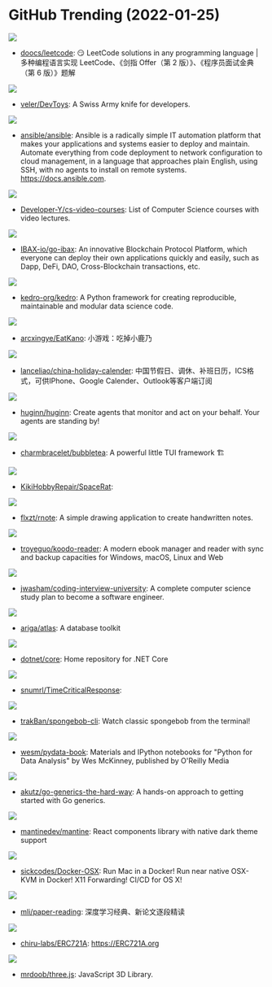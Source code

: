# GitHub Trending (2022-01-25)

![](https://img.shields.io/badge/Java-New%20247-green?style=flat-square&logo=appveyor)
- [doocs/leetcode](https://github.com/doocs/leetcode): 😏 LeetCode solutions in any programming language | 多种编程语言实现 LeetCode、《剑指 Offer（第 2 版）》、《程序员面试金典（第 6 版）》题解

![](https://img.shields.io/badge/C%23-New%20954-green?style=flat-square&logo=appveyor)
- [veler/DevToys](https://github.com/veler/DevToys): A Swiss Army knife for developers.

![](https://img.shields.io/badge/Python-New%2020-green?style=flat-square&logo=appveyor)
- [ansible/ansible](https://github.com/ansible/ansible): Ansible is a radically simple IT automation platform that makes your applications and systems easier to deploy and maintain. Automate everything from code deployment to network configuration to cloud management, in a language that approaches plain English, using SSH, with no agents to install on remote systems. https://docs.ansible.com.

![](https://img.shields.io/badge/none-New%20579-green?style=flat-square&logo=appveyor)
- [Developer-Y/cs-video-courses](https://github.com/Developer-Y/cs-video-courses): List of Computer Science courses with video lectures.

![](https://img.shields.io/badge/Go-New%201-green?style=flat-square&logo=appveyor)
- [IBAX-io/go-ibax](https://github.com/IBAX-io/go-ibax): An innovative Blockchain Protocol Platform, which everyone can deploy their own applications quickly and easily, such as Dapp, DeFi, DAO, Cross-Blockchain transactions, etc.

![](https://img.shields.io/badge/Python-New%20236-green?style=flat-square&logo=appveyor)
- [kedro-org/kedro](https://github.com/kedro-org/kedro): A Python framework for creating reproducible, maintainable and modular data science code.

![](https://img.shields.io/badge/JavaScript-New%20119-green?style=flat-square&logo=appveyor)
- [arcxingye/EatKano](https://github.com/arcxingye/EatKano): 小游戏：吃掉小鹿乃

![](https://img.shields.io/badge/none-New%20101-green?style=flat-square&logo=appveyor)
- [lanceliao/china-holiday-calender](https://github.com/lanceliao/china-holiday-calender): 中国节假日、调休、补班日历，ICS格式，可供IPhone、Google Calender、Outlook等客户端订阅

![](https://img.shields.io/badge/Ruby-New%20153-green?style=flat-square&logo=appveyor)
- [huginn/huginn](https://github.com/huginn/huginn): Create agents that monitor and act on your behalf. Your agents are standing by!

![](https://img.shields.io/badge/Go-New%20390-green?style=flat-square&logo=appveyor)
- [charmbracelet/bubbletea](https://github.com/charmbracelet/bubbletea): A powerful little TUI framework 🏗

![](https://img.shields.io/badge/C%2B%2B-New%2011-green?style=flat-square&logo=appveyor)
- [KikiHobbyRepair/SpaceRat](https://github.com/KikiHobbyRepair/SpaceRat): 

![](https://img.shields.io/badge/Rust-New%20164-green?style=flat-square&logo=appveyor)
- [flxzt/rnote](https://github.com/flxzt/rnote): A simple drawing application to create handwritten notes.

![](https://img.shields.io/badge/JavaScript-New%20104-green?style=flat-square&logo=appveyor)
- [troyeguo/koodo-reader](https://github.com/troyeguo/koodo-reader): A modern ebook manager and reader with sync and backup capacities for Windows, macOS, Linux and Web

![](https://img.shields.io/badge/none-New%20286-green?style=flat-square&logo=appveyor)
- [jwasham/coding-interview-university](https://github.com/jwasham/coding-interview-university): A complete computer science study plan to become a software engineer.

![](https://img.shields.io/badge/Go-New%2061-green?style=flat-square&logo=appveyor)
- [ariga/atlas](https://github.com/ariga/atlas): A database toolkit

![](https://img.shields.io/badge/Shell-New%206-green?style=flat-square&logo=appveyor)
- [dotnet/core](https://github.com/dotnet/core): Home repository for .NET Core

![](https://img.shields.io/badge/Java-New%2016-green?style=flat-square&logo=appveyor)
- [snumrl/TimeCriticalResponse](https://github.com/snumrl/TimeCriticalResponse): 

![](https://img.shields.io/badge/Python-New%2048-green?style=flat-square&logo=appveyor)
- [trakBan/spongebob-cli](https://github.com/trakBan/spongebob-cli): Watch classic spongebob from the terminal!

![](https://img.shields.io/badge/Jupyter%20Notebook-New%2032-green?style=flat-square&logo=appveyor)
- [wesm/pydata-book](https://github.com/wesm/pydata-book): Materials and IPython notebooks for "Python for Data Analysis" by Wes McKinney, published by O'Reilly Media

![](https://img.shields.io/badge/Go-New%20210-green?style=flat-square&logo=appveyor)
- [akutz/go-generics-the-hard-way](https://github.com/akutz/go-generics-the-hard-way): A hands-on approach to getting started with Go generics.

![](https://img.shields.io/badge/TypeScript-New%20168-green?style=flat-square&logo=appveyor)
- [mantinedev/mantine](https://github.com/mantinedev/mantine): React components library with native dark theme support

![](https://img.shields.io/badge/Shell-New%20237-green?style=flat-square&logo=appveyor)
- [sickcodes/Docker-OSX](https://github.com/sickcodes/Docker-OSX): Run Mac in a Docker! Run near native OSX-KVM in Docker! X11 Forwarding! CI/CD for OS X!

![](https://img.shields.io/badge/none-New%2027-green?style=flat-square&logo=appveyor)
- [mli/paper-reading](https://github.com/mli/paper-reading): 深度学习经典、新论文逐段精读

![](https://img.shields.io/badge/Solidity-New%2055-green?style=flat-square&logo=appveyor)
- [chiru-labs/ERC721A](https://github.com/chiru-labs/ERC721A): https://ERC721A.org

![](https://img.shields.io/badge/JavaScript-New%2040-green?style=flat-square&logo=appveyor)
- [mrdoob/three.js](https://github.com/mrdoob/three.js): JavaScript 3D Library.

